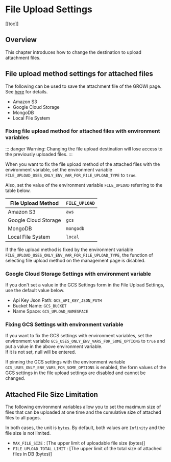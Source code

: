 # File Upload Settings

[[toc]]

## Overview

This chapter introduces how to change the destination to upload attachment files.

## File upload method settings for attached files

The following can be used to save the attachment file of the GROWI page. See [here](../management-cookbook/app-settings.html#file-upload-settings) for details.

- Amazon S3
- Google Cloud Storage
- MongoDB
- Local File System

### Fixing file upload method for attached files with environment variables

::: danger
Warning: Changing the file upload destination will lose access to the previously uploaded files.
:::

When you want to fix the file upload method of the attached files with the environment variable, set the environment variable `FILE_UPLOAD_USES_ONLY_ENV_VAR_FOR_FILE_UPLOAD_TYPE` to `true`.

Also, set the value of the environment variable `FILE_UPLOAD` referring to the table below.

| File Upload Method | `FILE_UPLOAD` |
| --- | --- |
| Amazon S3 | `aws` |
| Google Cloud Storage | `gcs` |
| MongoDB | `mongodb` |
| Local File System | `local` |

If the file upload method is fixed by the environment variable `FILE_UPLOAD_USES_ONLY_ENV_VAR_FOR_FILE_UPLOAD_TYPE`,
the function of selecting file upload method on the management page is disabled.


### Google Cloud Storage Settings with environment variable

If you don't set a value in the GCS Settings form in the File Upload Settings,
use the default value below.

- Api Key Json Path: `GCS_API_KEY_JSON_PATH`
- Bucket Name: `GCS_BUCKET`
- Name Space: `GCS_UPLOAD_NAMESPACE`



### Fixing GCS Settings with environment variable

If you want to fix the GCS settings with environment variables, set the environment variable `GCS_USES_ONLY_ENV_VARS_FOR_SOME_OPTIONS` to `true` and put a value in the above environment variable.  
If it is not set, null will be entered.

If pinning the GCS settings with the environment variable `GCS_USES_ONLY_ENV_VARS_FOR_SOME_OPTIONS` is enabled, the form values of the GCS settings in the file upload settings are disabled and cannot be changed.

## Attached File Size Limitation

The following environment variables allow you to set the maximum size of files that can be uploaded at one time and the cumulative size of attached files to all pages.  

In both cases, the unit is `bytes`. By default, both values are `Infinity` and the file size is not limited.

- `MAX_FILE_SIZE` : [The upper limit of uploadable file size (bytes)]
- `FILE_UPLOAD_TOTAL_LIMIT` : [The upper limit of the total size of attached files in DB (bytes)]
